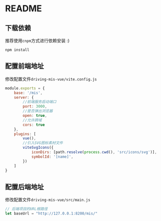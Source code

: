 # README

## 下载依赖

推荐使用`cnpm`方式进行依赖安装 :)

```shell
npm install
```

## 配置前端地址

修改配置文件`driving-mis-vue/vite.config.js`

```javascript
module.exports = {
	base: '/mis',
	server: {
		//前端服务启动端口
		port: 3000,
		//是否弹出浏览器
		open: true,
		//允许跨域
		cors: true
	},
	plugins: [
		vue(),
		//引入SVG图标素材文件
		viteSvgIcons({
			iconDirs: [path.resolve(process.cwd(), 'src/icons/svg')],
			symbolId: '[name]',
		})
	]
}
```

## 配置后端地址

修改配置文件`driving-mis-vue/src/main.js`
```javascript
// 后端项目的URL根路径
let baseUrl = "http://127.0.0.1:8200/mis/"
```
